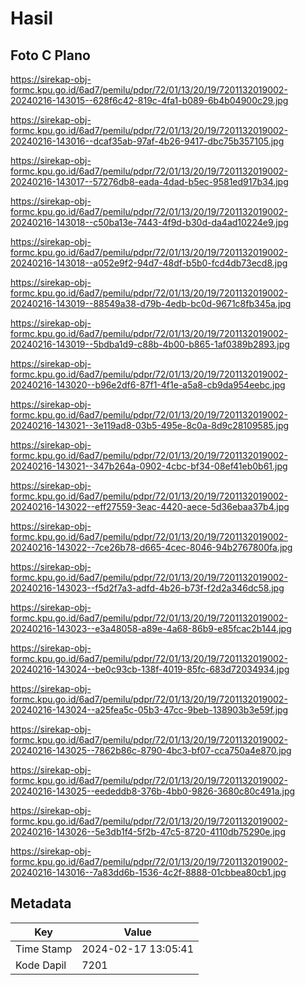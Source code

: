 # Hasil

## Foto C Plano

https://sirekap-obj-formc.kpu.go.id/6ad7/pemilu/pdpr/72/01/13/20/19/7201132019002-20240216-143015--628f6c42-819c-4fa1-b089-6b4b04900c29.jpg

https://sirekap-obj-formc.kpu.go.id/6ad7/pemilu/pdpr/72/01/13/20/19/7201132019002-20240216-143016--dcaf35ab-97af-4b26-9417-dbc75b357105.jpg

https://sirekap-obj-formc.kpu.go.id/6ad7/pemilu/pdpr/72/01/13/20/19/7201132019002-20240216-143017--57276db8-eada-4dad-b5ec-9581ed917b34.jpg

https://sirekap-obj-formc.kpu.go.id/6ad7/pemilu/pdpr/72/01/13/20/19/7201132019002-20240216-143018--c50ba13e-7443-4f9d-b30d-da4ad10224e9.jpg

https://sirekap-obj-formc.kpu.go.id/6ad7/pemilu/pdpr/72/01/13/20/19/7201132019002-20240216-143018--a052e9f2-94d7-48df-b5b0-fcd4db73ecd8.jpg

https://sirekap-obj-formc.kpu.go.id/6ad7/pemilu/pdpr/72/01/13/20/19/7201132019002-20240216-143019--88549a38-d79b-4edb-bc0d-9671c8fb345a.jpg

https://sirekap-obj-formc.kpu.go.id/6ad7/pemilu/pdpr/72/01/13/20/19/7201132019002-20240216-143019--5bdba1d9-c88b-4b00-b865-1af0389b2893.jpg

https://sirekap-obj-formc.kpu.go.id/6ad7/pemilu/pdpr/72/01/13/20/19/7201132019002-20240216-143020--b96e2df6-87f1-4f1e-a5a8-cb9da954eebc.jpg

https://sirekap-obj-formc.kpu.go.id/6ad7/pemilu/pdpr/72/01/13/20/19/7201132019002-20240216-143021--3e119ad8-03b5-495e-8c0a-8d9c28109585.jpg

https://sirekap-obj-formc.kpu.go.id/6ad7/pemilu/pdpr/72/01/13/20/19/7201132019002-20240216-143021--347b264a-0902-4cbc-bf34-08ef41eb0b61.jpg

https://sirekap-obj-formc.kpu.go.id/6ad7/pemilu/pdpr/72/01/13/20/19/7201132019002-20240216-143022--eff27559-3eac-4420-aece-5d36ebaa37b4.jpg

https://sirekap-obj-formc.kpu.go.id/6ad7/pemilu/pdpr/72/01/13/20/19/7201132019002-20240216-143022--7ce26b78-d665-4cec-8046-94b2767800fa.jpg

https://sirekap-obj-formc.kpu.go.id/6ad7/pemilu/pdpr/72/01/13/20/19/7201132019002-20240216-143023--f5d2f7a3-adfd-4b26-b73f-f2d2a346dc58.jpg

https://sirekap-obj-formc.kpu.go.id/6ad7/pemilu/pdpr/72/01/13/20/19/7201132019002-20240216-143023--e3a48058-a89e-4a68-86b9-e85fcac2b144.jpg

https://sirekap-obj-formc.kpu.go.id/6ad7/pemilu/pdpr/72/01/13/20/19/7201132019002-20240216-143024--be0c93cb-138f-4019-85fc-683d72034934.jpg

https://sirekap-obj-formc.kpu.go.id/6ad7/pemilu/pdpr/72/01/13/20/19/7201132019002-20240216-143024--a25fea5c-05b3-47cc-9beb-138903b3e59f.jpg

https://sirekap-obj-formc.kpu.go.id/6ad7/pemilu/pdpr/72/01/13/20/19/7201132019002-20240216-143025--7862b86c-8790-4bc3-bf07-cca750a4e870.jpg

https://sirekap-obj-formc.kpu.go.id/6ad7/pemilu/pdpr/72/01/13/20/19/7201132019002-20240216-143025--eededdb8-376b-4bb0-9826-3680c80c491a.jpg

https://sirekap-obj-formc.kpu.go.id/6ad7/pemilu/pdpr/72/01/13/20/19/7201132019002-20240216-143026--5e3db1f4-5f2b-47c5-8720-4110db75290e.jpg

https://sirekap-obj-formc.kpu.go.id/6ad7/pemilu/pdpr/72/01/13/20/19/7201132019002-20240216-143016--7a83dd6b-1536-4c2f-8888-01cbbea80cb1.jpg


## Metadata

| Key        | Value               |
| ---------- | ------------------- |
| Time Stamp | 2024-02-17 13:05:41 |
| Kode Dapil | 7201                |




